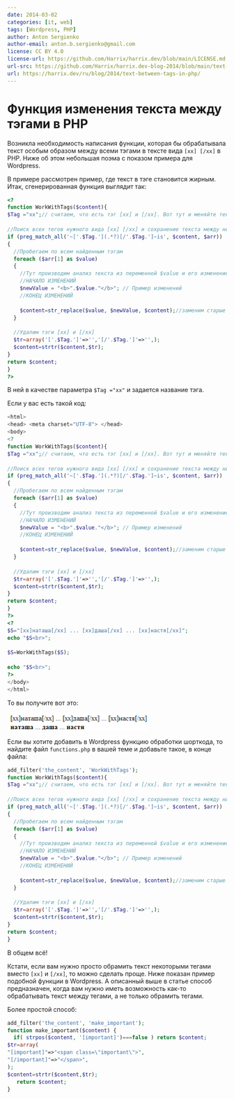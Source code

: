 ```yaml
---
date: 2014-03-02
categories: [it, web]
tags: [Wordpress, PHP]
author: Anton Sergienko
author-email: anton.b.sergienko@gmail.com
license: CC BY 4.0
license-url: https://github.com/Harrix/harrix.dev/blob/main/LICENSE.md
url-src: https://github.com/Harrix/harrix.dev-blog-2014/blob/main/text-between-tags-in-php/text-between-tags-in-php.md
url: https://harrix.dev/ru/blog/2014/text-between-tags-in-php/
---
```


# Функция изменения текста между тэгами в PHP

Возникла необходимость написания функции, которая бы обрабатывала текст особым образом между всеми тэгами в тексте вида `[xx] [/xx]` в PHP. Ниже об этом небольшая поэма с показом примера для Wordpress.

В примере рассмотрен пример, где текст в тэге становится жирным. Итак, сгенерированная функция выглядит так:

```php
<?
function WorkWithTags($content){
$Tag ="xx";// считаем, что есть тэг [xx] и [/xx]. Вот тут и меняйте текст

//Поиск всех тегов нужного вида [xx] [/xx] и сохранение текста между ними. Вместо [xx] и [/xx] вставьте свои тэги.
if (preg_match_all('~['.$Tag.'](.*?)[/'.$Tag.']~is', $content, $arr))
{
  //Пробегаем по всем найденным тэгам
  foreach ($arr[1] as $value)
  {
    //Тут производим анализ текста из переменной $value и его изменение в переменную $newValue
    //НАЧАЛО ИЗМЕНЕНИЙ
    $newValue = "<b>".$value."</b>"; // Пример изменений
    //КОНЕЦ ИЗМЕНЕНИЙ

    $content=str_replace($value, $newValue, $content);//заменим старые варианты подстрок между тэгами на новые
  }

  //Удалим тэги [xx] и [/xx]
  $tr=array('['.$Tag.']'=>'','[/'.$Tag.']'=>'',);
  $content=strtr($content,$tr);
}
return $content;
}
?>
```

В ней в качестве параметра `$Tag ="xx"` и задается название тэга.

Если у вас есть такой код:

```php
<html>
<head> <meta charset="UTF-8"> </head>
<body>
<?
function WorkWithTags($content){
$Tag ="xx";// считаем, что есть тэг [xx] и [/xx]. Вот тут и меняйте текст

//Поиск всех тегов нужного вида [xx] [/xx] и сохранение текста между ними. Вместо [xx] и [/xx] вставьте свои тэги.
if (preg_match_all('~['.$Tag.'](.*?)[/'.$Tag.']~is', $content, $arr))
{
  //Пробегаем по всем найденным тэгам
  foreach ($arr[1] as $value)
  {
    //Тут производим анализ текста из переменной $value и его изменение в переменную $newValue
    //НАЧАЛО ИЗМЕНЕНИЙ
    $newValue = "<b>".$value."</b>"; // Пример изменений
    //КОНЕЦ ИЗМЕНЕНИЙ

    $content=str_replace($value, $newValue, $content);//заменим старые варианты подстрок между тэгами на новые
  }

  //Удалим тэги [xx] и [/xx]
  $tr=array('['.$Tag.']'=>'','[/'.$Tag.']'=>'',);
  $content=strtr($content,$tr);
}
return $content;
}
?>
<?
$S="[xx]наташа[/xx] ... [xx]даша[/xx] ... [xx]настя[/xx]";
echo "$S<br>";

$S=WorkWithTags($S);

echo "$S<br>";
?>
</body>
</html>
```

То вы получите вот это:

![Результат работы обработки тэгов](img/result.png)

Если вы хотите добавить в Wordpress функцию обработки шорткода, то найдите файл `functions.php` в вашей теме и добавьте такое, в конце файла:

```php
add_filter('the_content', 'WorkWithTags');
function WorkWithTags($content){
$Tag ="xx";// считаем, что есть тэг [xx] и [/xx]. Вот тут и меняйте текст

//Поиск всех тегов нужного вида [xx] [/xx] и сохранение текста между ними. Вместо [xx] и [/xx] вставьте свои тэги.
if (preg_match_all('~['.$Tag.'](.*?)[/'.$Tag.']~is', $content, $arr))
{
  //Пробегаем по всем найденным тэгам
  foreach ($arr[1] as $value)
  {
    //Тут производим анализ текста из переменной $value и его изменение в переменную $newValue
    //НАЧАЛО ИЗМЕНЕНИЙ
    $newValue = "<b>".$value."</b>"; // Пример изменений
    //КОНЕЦ ИЗМЕНЕНИЙ

    $content=str_replace($value, $newValue, $content);//заменим старые варианты подстрок между тэгами на новые
  }

  //Удалим тэги [xx] и [/xx]
  $tr=array('['.$Tag.']'=>'','[/'.$Tag.']'=>'',);
  $content=strtr($content,$tr);
}
return $content;
}
```

В общем всё!

Кстати, если вам нужно просто обрамить текст некоторыми тегами вместо `[xx]` и `[/xx]`, то можно сделать проще. Ниже показан пример подобной функции в Wordpress. А описанный выше в статье способ предназначен, когда вам нужно иметь возможность как-то обрабатывать текст между тегами, а не только обрамить тегами.

Более простой способ:

```php
add_filter('the_content', 'make_important');
function make_important($content) {
  if( strpos($content, '[important]')===false ) return $content;
$tr=array(
"[important]"=>"<span class=\"important\">",
"[/important]"=>"</span>",
);
$content=strtr($content,$tr);
   return $content;
}
```
